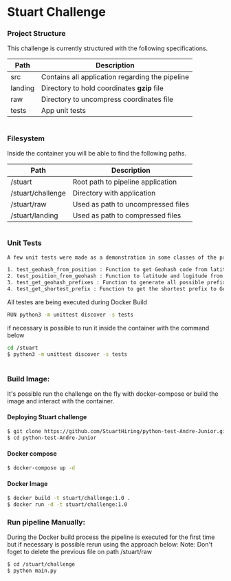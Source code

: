 # Stuart Challenge

### Project Structure

This challenge is currently structured with the following specifications.

| Path | Description |
| ------ | ------ |
| src | Contains all application regarding the pipeline|
| landing | Directory to hold coordinates **gzip** file|
| raw | Directory to uncompress coordinates file|
| tests | App unit tests|

# 
### Filesystem

Inside the container you will be able to find the following paths.

|Path| Description |
| ------ | ------ |
| /stuart | Root path to pipeline application|
| /stuart/challenge | Directory with application|
| /stuart/raw |  Used as path to uncompressed files |
| /stuart/landing | Used as path to compressed files|

# 
### Unit Tests
```sh
A few unit tests were made as a demonstration in some classes of the project.

1. test_geohash_from_position : Function to get Geohash code from latitude and logitude
2. test_position_from_geohash : Function to latitude and logitude from Geohash code
3. test_get_geohash_prefixes : Function to generate all possible prefixes to Geohash code.
4. test_get_shortest_prefix : Function to get the shortest prefix to Geohash code.
```

All testes are being executed during Docker Build
```sh
RUN python3 -m unittest discover -s tests
```
if necessary is possible to run it inside the container with the command below
```sh
cd /stuart
$ python3 -m unittest discover -s tests
```

#
###  Build Image:
It's possible run the challenge on the fly with docker-compose or build the image and interact with the container.

#### Deploying Stuart challenge
```sh
$ git clone https://github.com/StuartHiring/python-test-Andre-Junior.git
$ cd python-test-Andre-Junior
```
#### Docker compose
```sh
$ docker-compose up -d
```
#### Docker Image
```sh
$ docker build -t stuart/challenge:1.0 .
$ docker run -d -t stuart/challenge:1.0
```

###  Run pipeline Manually:
During the Docker build process the pipeline is executed for the first time but if necessary is possible rerun using the approach below:
Note: Don't foget to delete the previous file on path /stuart/raw
```sh
$ cd /stuart/challenge
$ python main.py
```
